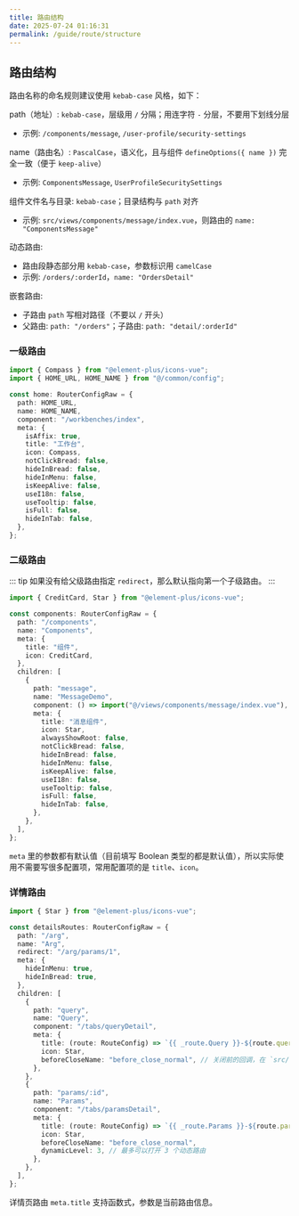 ```yaml
---
title: 路由结构
date: 2025-07-24 01:16:31
permalink: /guide/route/structure
---
```


## 路由结构

路由名称的命名规则建议使用 `kebab-case` 风格，如下：

path（地址）: `kebab-case`，层级用 `/` 分隔；用连字符 `-` 分层，不要用下划线分层

- 示例: `/components/message`, `/user-profile/security-settings`

name（路由名）: `PascalCase`，语义化，且与组件 `defineOptions({ name })` 完全一致（便于 `keep-alive`）

- 示例: `ComponentsMessage`, `UserProfileSecuritySettings`

组件文件名与目录: `kebab-case`；目录结构与 `path` 对齐

- 示例: `src/views/components/message/index.vue`，则路由的 `name: "ComponentsMessage"`

动态路由:

- 路由段静态部分用 `kebab-case`，参数标识用 `camelCase`
- 示例: `/orders/:orderId`，`name: "OrdersDetail"`

嵌套路由:

- 子路由 `path` 写相对路径（不要以 `/` 开头）
- 父路由: `path: "/orders"`；子路由: `path: "detail/:orderId"`

### 一级路由

```ts
import { Compass } from "@element-plus/icons-vue";
import { HOME_URL, HOME_NAME } from "@/common/config";

const home: RouterConfigRaw = {
  path: HOME_URL,
  name: HOME_NAME,
  component: "/workbenches/index",
  meta: {
    isAffix: true,
    title: "工作台",
    icon: Compass,
    notClickBread: false,
    hideInBread: false,
    hideInMenu: false,
    isKeepAlive: false,
    useI18n: false,
    useTooltip: false,
    isFull: false,
    hideInTab: false,
  },
};
```

### 二级路由

::: tip
如果没有给父级路由指定 `redirect`，那么默认指向第一个子级路由。
:::

```ts
import { CreditCard, Star } from "@element-plus/icons-vue";

const components: RouterConfigRaw = {
  path: "/components",
  name: "Components",
  meta: {
    title: "组件",
    icon: CreditCard,
  },
  children: [
    {
      path: "message",
      name: "MessageDemo",
      component: () => import("@/views/components/message/index.vue"),
      meta: {
        title: "消息组件",
        icon: Star,
        alwaysShowRoot: false,
        notClickBread: false,
        hideInBread: false,
        hideInMenu: false,
        isKeepAlive: false,
        useI18n: false,
        useTooltip: false,
        isFull: false,
        hideInTab: false,
      },
    },
  ],
};
```

`meta` 里的参数都有默认值（目前填写 Boolean 类型的都是默认值），所以实际使用不需要写很多配置项，常用配置项的是 `title`、`icon`。

### 详情路由

```ts
import { Star } from "@element-plus/icons-vue";

const detailsRoutes: RouterConfigRaw = {
  path: "/arg",
  name: "Arg",
  redirect: "/arg/params/1",
  meta: {
    hideInMenu: true,
    hideInBread: true,
  },
  children: [
    {
      path: "query",
      name: "Query",
      component: "/tabs/queryDetail",
      meta: {
        title: (route: RouteConfig) => `{{ _route.Query }}-${route.query.id}`,
        icon: Star,
        beforeCloseName: "before_close_normal", // 关闭前的回调，在 `src/router/before-close.ts` 定义
      },
    },
    {
      path: "params/:id",
      name: "Params",
      component: "/tabs/paramsDetail",
      meta: {
        title: (route: RouteConfig) => `{{ _route.Params }}-${route.params.id}`,
        icon: Star,
        beforeCloseName: "before_close_normal",
        dynamicLevel: 3, // 最多可以打开 3 个动态路由
      },
    },
  ],
};
```

详情页路由 `meta.title` 支持函数式，参数是当前路由信息。
